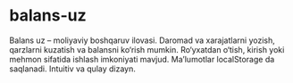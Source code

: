 # balans-uz
Balans uz – moliyaviy boshqaruv ilovasi. Daromad va xarajatlarni yozish, qarzlarni kuzatish va balansni ko‘rish mumkin. Ro‘yxatdan o‘tish, kirish yoki mehmon sifatida ishlash imkoniyati mavjud. Ma’lumotlar localStorage da saqlanadi. Intuitiv va qulay dizayn.
